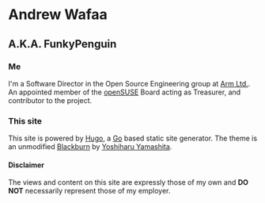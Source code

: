 # Andrew Wafaa 
## A.K.A. FunkyPenguin

### Me
I'm a Software Director in the Open Source Engineering group at [Arm Ltd.](https://www.arm.com). An appointed member of the [openSUSE](https://www.opensuse.org) Board acting as Treasurer, and contributor to the project.

### This site
This site is powered by [Hugo](https://gohugo.io), a [Go](https://golang.org/) based static site generator. The theme is an unmodified [Blackburn](https://themes.gohugo.io/blackburn/) by [Yoshiharu Yamashita](http://yoshiharuyamashita.com/).

#### Disclaimer
The views and content on this site are expressly those of my own and **DO NOT** necessarily represent those of my employer.
